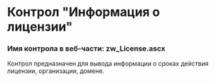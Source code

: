 ﻿---
description: 2.4.9.3
---
# Контрол "Информация о лицензии"
### Имя контрола в веб-части: zw_License.ascx
Контрол предназначен для вывода информации о сроках действия лицензии, организации, домене.
